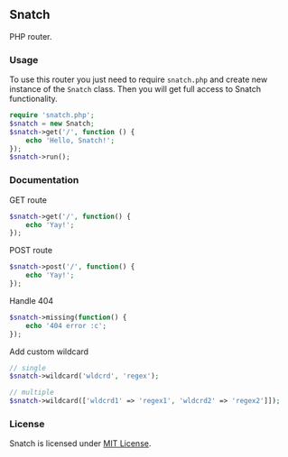 ## Snatch

PHP router.

### Usage

To use this router you just need to require `snatch.php` and create new instance of the `Snatch` class. Then you will get full access to Snatch functionality.

```php
require 'snatch.php';
$snatch = new Snatch;
$snatch->get('/', function () {
	echo 'Hello, Snatch!';
});
$snatch->run();
```

### Documentation

GET route

```php
$snatch->get('/', function() {
	echo 'Yay!';
});
```

POST route

```php
$snatch->post('/', function() {
	echo 'Yay!';
});
```

Handle 404
```php
$snatch->missing(function() {
	echo '404 error :c';
});
```

Add custom wildcard
```php
// single
$snatch->wildcard('wldcrd', 'regex');

// multiple
$snatch->wildcard(['wldcrd1' => 'regex1', 'wldcrd2' => 'regex2']]);
```


### License

Snatch is licensed under [MIT License](http://opensource.org/licenses/MIT).
